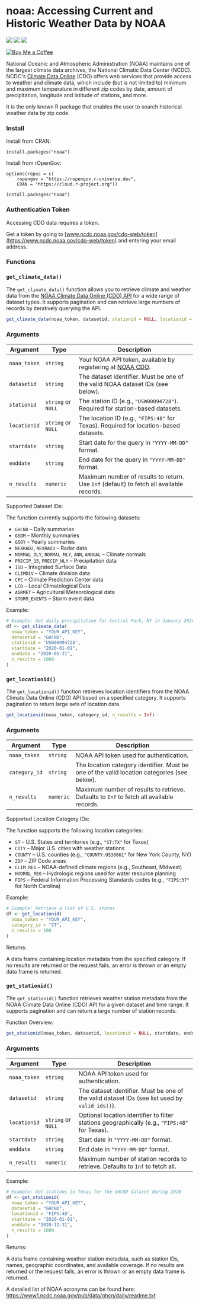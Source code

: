 # noaa: Accessing Current and Historic Weather Data by NOAA

[![](https://cranlogs.r-pkg.org/badges/noaa)](https://cran.r-project.org/package=noaa)
[![](https://cranlogs.r-pkg.org/badges/grand-total/noaa)](https://cran.r-project.org/package=noaa)
[![](https://www.r-pkg.org/badges/version/noaa)](https://CRAN.R-project.org/package=noaa)

[![Buy Me a Coffee](https://img.shields.io/badge/Buy%20Me%20a%20Coffee-ffdd00)](https://buymeacoffee.com/stephbuon)

National Oceanic and Atmospheric Administration (NOAA) maintains one of the largest climate data archives, the National Climatic Data Center (NCDC). NCDC's [Climate Data Online](https://www.ncdc.noaa.gov/cdo-web/webservices/v2#stations) (CDO) offers web services that provide access to weather and climate data, which include (but is not limited to) minimum and maximum temperature in different zip codes by date, amount of precipitation, longitude and latitude of stations, and more. 

It is the only known R package that enables the user to search historical weather data by zip code. 

### Install

Install from CRAN:

```
install.packages("noaa")
```

Install from rOpenGov:

```
options(repos = c(
    ropengov = "https://ropengov.r-universe.dev",
    CRAN = "https://cloud.r-project.org"))

install.packages("noaa")
```

### Authentication Token

Accessing CDO data requires a token. 

Get a token by going to [www.ncdc.noaa.gov/cdo-web/token](https://www.ncdc.noaa.gov/cdo-web/token) and entering your email address.

### Functions

### `get_climate_data()`

The `get_climate_data()` function allows you to retrieve climate and weather data from the [NOAA Climate Data Online (CDO) API](https://www.ncdc.noaa.gov/cdo-web/webservices/v2#gettingStarted) for a wide range of dataset types. It supports pagination and can retrieve large numbers of records by iteratively querying the API.

```r
get_climate_data(noaa_token, datasetid, stationid = NULL, locationid = NULL, startdate, enddate, n_results = Inf)
```

### Arguments

| Argument       | Type       | Description |
|----------------|------------|-------------|
| `noaa_token`   | `string`   | Your NOAA API token, available by registering at [NOAA CDO](https://www.ncdc.noaa.gov/cdo-web/token). |
| `datasetid`    | `string`   | The dataset identifier. Must be one of the valid NOAA dataset IDs (see below). |
| `stationid`    | `string` or `NULL` | The station ID (e.g., `"USW00094728"`). Required for station-based datasets. |
| `locationid`   | `string` or `NULL` | The location ID (e.g., `"FIPS:48"` for Texas). Required for location-based datasets. |
| `startdate`    | `string`   | Start date for the query in `"YYYY-MM-DD"` format. |
| `enddate`      | `string`   | End date for the query in `"YYYY-MM-DD"` format. |
| `n_results`    | `numeric`  | Maximum number of results to return. Use `Inf` (default) to fetch all available records. |

Supported Dataset IDs: 

The function currently supports the following datasets:

- `GHCND` – Daily summaries  
- `GSOM` – Monthly summaries  
- `GSOY` – Yearly summaries  
- `NEXRAD2`, `NEXRAD3` – Radar data  
- `NORMAL_DLY`, `NORMAL_MLY`, `ANN`, `ANNUAL` – Climate normals  
- `PRECIP_15`, `PRECIP_HLY` – Precipitation data  
- `ISD` – Integrated Surface Data  
- `CLIMDIV` – Climate division data  
- `CPC` – Climate Prediction Center data  
- `LCD` – Local Climatological Data  
- `AGRMET` – Agricultural Meteorological data  
- `STORM_EVENTS` – Storm event data  

Example: 

```r
# Example: Get daily precipitation for Central Park, NY in January 2020
df <- get_climate_data(
  noaa_token = "YOUR_API_KEY",
  datasetid = "GHCND",
  stationid = "USW00094728",
  startdate = "2020-01-01",
  enddate = "2020-01-31",
  n_results = 1000
)
```


### `get_locationid()`

The `get_locationid()` function retrieves location identifiers from the NOAA Climate Data Online (CDO) API based on a specified category. It supports pagination to return large sets of location data.

```r
get_locationid(noaa_token, category_id, n_results = Inf)
```

### Arguments

| Argument       | Type       | Description |
|----------------|------------|-------------|
| `noaa_token`   | `string`   | NOAA API token used for authentication. |
| `category_id`  | `string`   | The location category identifier. Must be one of the valid location categories (see below). |
| `n_results`    | `numeric`  | Maximum number of results to retrieve. Defaults to `Inf` to fetch all available records. |

Supported Location Category IDs:

The function supports the following location categories:

- `ST` – U.S. States and territories (e.g., `"ST:TX"` for Texas)  
- `CITY` – Major U.S. cities with weather stations  
- `COUNTY` – U.S. counties (e.g., `"COUNTY:US36061"` for New York County, NY)  
- `ZIP` – ZIP Code areas  
- `CLIM_REG` – NOAA-defined climate regions (e.g., Southeast, Midwest)  
- `HYDROL_REG` – Hydrologic regions used for water resource planning  
- `FIPS` – Federal Information Processing Standards codes (e.g., `"FIPS:37"` for North Carolina)

Example:

```r
# Example: Retrieve a list of U.S. states
df <- get_locationid(
  noaa_token = "YOUR_API_KEY",
  category_id = "ST",
  n_results = 100
)
```

Returns: 

A data frame containing location metadata from the specified category. If no results are returned or the request fails, an error is thrown or an empty data frame is returned.

### `get_stationid()`

The `get_stationid()` function retrieves weather station metadata from the NOAA Climate Data Online (CDO) API for a given dataset and time range. It supports pagination and can return a large number of station records.

Function Overview:

```r
get_stationid(noaa_token, datasetid, locationid = NULL, startdate, enddate, n_results = Inf)
```

### Arguments

| Argument       | Type       | Description |
|----------------|------------|-------------|
| `noaa_token`   | `string`   | NOAA API token used for authentication. |
| `datasetid`    | `string`   | The dataset identifier. Must be one of the valid dataset IDs (see list used by `valid_ids()`). |
| `locationid`   | `string` or `NULL` | Optional location identifier to filter stations geographically (e.g., `"FIPS:48"` for Texas). |
| `startdate`    | `string`   | Start date in `"YYYY-MM-DD"` format. |
| `enddate`      | `string`   | End date in `"YYYY-MM-DD"` format. |
| `n_results`    | `numeric`  | Maximum number of station records to retrieve. Defaults to `Inf` to fetch all. |

Example:

```r
# Example: Get stations in Texas for the GHCND dataset during 2020
df <- get_stationid(
  noaa_token = "YOUR_API_KEY",
  datasetid = "GHCND",
  locationid = "FIPS:48",
  startdate = "2020-01-01",
  enddate = "2020-12-31",
  n_results = 1000
)
```

Returns:

A data frame containing weather station metadata, such as station IDs, names, geographic coordinates, and available coverage. If no results are returned or the request fails, an error is thrown or an empty data frame is returned.

A detailed list of NOAA acronyms can be found here: https://www1.ncdc.noaa.gov/pub/data/ghcn/daily/readme.txt
